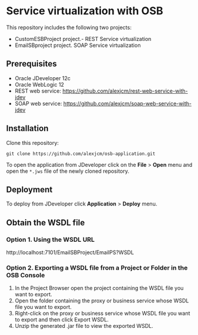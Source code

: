 # Service virtualization with OSB

This repository includes the following two projects:

- CustomESBProject project.- REST Service virtualization
- EmailSBproject project. SOAP Service virtualization

## Prerequisites

- Oracle JDeveloper 12c
- Oracle WebLogic 12
- REST web service: https://github.com/alexjcm/rest-web-service-with-jdev
- SOAP web service: https://github.com/alexjcm/soap-web-service-with-jdev


## Installation

Clone this repository:

`git clone https://github.com/alexjcm/osb-application.git`

To open the application from JDeveloper click on the **File** > **Open** menu and open the `*.jws` file of the newly cloned repository.


## Deployment

To deploy from JDeveloper click **Application** > **Deploy** menu.


## Obtain the WSDL file

### Option 1. Using the WSDL URL

http://localhost:7101/EmailSBProject/EmailPS?WSDL

### Option 2. Exporting a WSDL file from a Project or Folder in the OSB Console

1. In the Project Browser open the project containing the WSDL file you want to export.
2. Open the folder containing the proxy or business service whose WSDL file you want to export.
3. Right-click on the proxy or business service whose WSDL file you want to export and then click Export WSDL.
4. Unzip the generated .jar file to view the exported WSDL.

